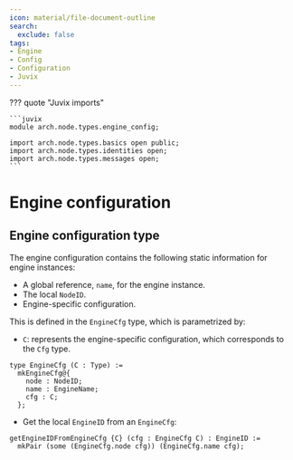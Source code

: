 ```yaml
---
icon: material/file-document-outline
search:
  exclude: false
tags:
- Engine
- Config
- Configuration
- Juvix
---
```


??? quote "Juvix imports"

    ```juvix
    module arch.node.types.engine_config;

    import arch.node.types.basics open public;
    import arch.node.types.identities open;
    import arch.node.types.messages open;
    ```

# Engine configuration

## Engine configuration type

The engine configuration contains the following static information for engine instances:

- A global reference, `name`, for the engine instance.
- The local `NodeID`.
- Engine-specific configuration.

This is defined in the `EngineCfg` type,
which is parametrized by:

- `C`: represents the engine-specific configuration, which corresponds to the `Cfg` type.

```juvix
type EngineCfg (C : Type) :=
  mkEngineCfg@{
    node : NodeID;
    name : EngineName;
    cfg : C;
  };
```

- Get the local `EngineID` from an `EngineCfg`:

```juvix
getEngineIDFromEngineCfg {C} (cfg : EngineCfg C) : EngineID :=
  mkPair (some (EngineCfg.node cfg)) (EngineCfg.name cfg);
```
